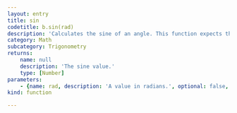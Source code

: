 ```yaml
---
layout: entry
title: sin
codetitle: b.sin(rad)
description: 'Calculates the sine of an angle. This function expects the values of the angle parameter to be provided in radians (values from 0 to 6.28). Values are returned in the range -1 to 1.'
category: Math
subcategory: Trigonometry
returns:
    name: null
    description: 'The sine value.'
    type: [Number]
parameters:
    - {name: rad, description: 'A value in radians.', optional: false, type: [Number]}
kind: function

---
```

